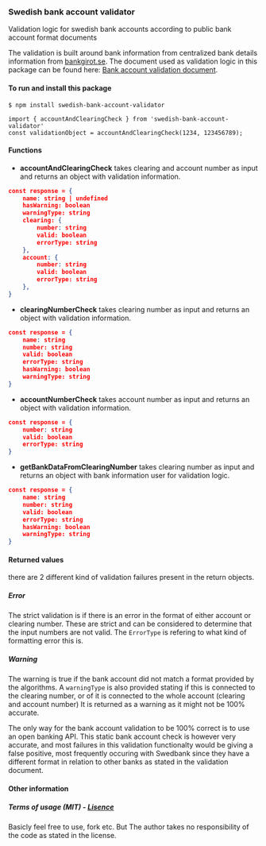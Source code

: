 ### Swedish bank account validator
Validation logic for swedish bank accounts according to public bank account format documents

The validation is built around bank information from centralized bank details information from [bankgirot.se](https://www.bankgirot.se/ "bankgirot.se"). The document used as validation logic in this package can be found here: [Bank account validation document](https://www.bankgirot.se/globalassets/dokument/anvandarmanualer/bankernaskontonummeruppbyggnad_anvandarmanual_sv.pdf "Bank account validation document").

#### To run and install this package
`$ npm install swedish-bank-account-validator`

	import { accountAndClearingCheck } from 'swedish-bank-account-validator'
    const validationObject = accountAndClearingCheck(1234, 123456789);

#### Functions

* **accountAndClearingCheck**
	 takes clearing and account number as input and returns an object with validation information.
```json
const response = {
	name: string | undefined
	hasWarning: boolean
	warningType: string
	clearing: {
		number: string
		valid: boolean
		errorType: string
	},
	account: {
		number: string
		valid: boolean
		errorType: string
	},
}
```

* **clearingNumberCheck**
	 takes clearing number as input and returns an object with validation information.
```json
const response = {
	name: string
	number: string
	valid: boolean
	errorType: string
	hasWarning: boolean
	warningType: string
}
```

* **accountNumberCheck**
	 takes account number as input and returns an object with validation information.
```json
const response = {
	number: string
	valid: boolean
	errorType: string
}
```

* **getBankDataFromClearingNumber**
	 takes clearing number as input and returns an object with bank information user for validation logic.
```json
const response = {
	name: string
	number: string
	valid: boolean
	errorType: string
	hasWarning: boolean
	warningType: string
}
```

#### Returned values
there are 2 different kind of validation failures present in the return objects. 

##### Error
The strict validation is if there is an error in the format of either account or clearing number. These are strict and can be considered to determine that the input numbers are not valid. The `ErrorType` is refering to what kind of formatting error this is.

##### Warning
The warning is true if the bank account did not match a format provided by the algorithms. A `warningType` is also provided stating if this is connected to the clearing number, or of it is connected to the whole account (clearing and account number) It is returned as a warning as it might not be 100% accurate. 

The only way for the bank account validation to be 100% correct is to use an open banking API. This static bank account check is however very accurate, and most failures in this validation functionalty would be giving a false positive, most frequently occuring with Swedbank since they have a different format in relation to other banks as stated in the validation document.

#### Other information

##### Terms of usage (MIT) - [Lisence](https://github.com/joakimengqvist/swedish-bank-account-validator/blob/master/LICENSE.txt)

Basicly feel free to use, fork etc. But The author takes no responsibility of the code as stated in the license.

